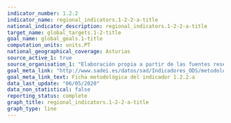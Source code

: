 ```yaml
---
indicator_number: 1.2.2
indicator_name: regional_indicators.1-2-2-a-title
national_indicator_description: regional_indicators.1-2-2-a-title
target_name: global_targets.1-2-title
goal_name: global_goals.1-title
computation_units: units.PT
national_geographical_coverage: Asturias
source_active_1: true
source_organisation_1: "Elaboración propia a partir de las fuentes reseñadas en la ficha metodológica."
goal_meta_link: "http://www.sadei.es/datos/sad/Indicadores_ODS/metodologia/1.2.2.a.pdf"
goal_meta_link_text: Ficha metodológica del indicador 1.2.2.a
data_last_update: "06/05/2020"
data_non_statistical: false
reporting_status: complete
graph_title: regional_indicators.1-2-2-a-title
graph_type: line
---
```

